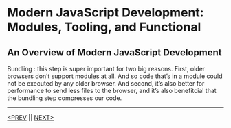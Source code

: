 # Modern JavaScript Development: Modules, Tooling, and Functional

## An Overview of Modern JavaScript Development

Bundling : this step is super important for two big reasons. First, older browsers don’t support modules at all. And so code that’s in a module could not be executed by any older browser. And second, it’s also better for performance to send less files to the browser, and it’s also benefitcial that the bundling step compresses our code.

---

[<PREV](./cjs221127.md) || [NEXT>](./cjs221128.md)
